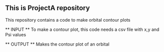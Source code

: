 ## This is ProjectA repository
This repository contains a code to make orbital contour plots

** INPUT **
To make a contour plot, this code needs a csv file with x,y and Psi values

** OUTPUT **
Makes the contour plot of an orbital

